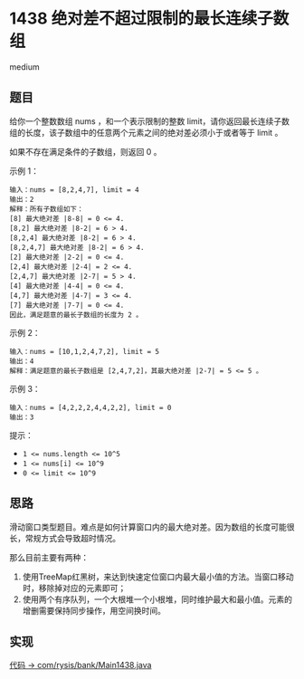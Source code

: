 # 1438 绝对差不超过限制的最长连续子数组

medium

## 题目

给你一个整数数组 nums ，和一个表示限制的整数 limit，请你返回最长连续子数组的长度，该子数组中的任意两个元素之间的绝对差必须小于或者等于 limit 。

如果不存在满足条件的子数组，则返回 0 。


示例 1：
```
输入：nums = [8,2,4,7], limit = 4
输出：2 
解释：所有子数组如下：
[8] 最大绝对差 |8-8| = 0 <= 4.
[8,2] 最大绝对差 |8-2| = 6 > 4. 
[8,2,4] 最大绝对差 |8-2| = 6 > 4.
[8,2,4,7] 最大绝对差 |8-2| = 6 > 4.
[2] 最大绝对差 |2-2| = 0 <= 4.
[2,4] 最大绝对差 |2-4| = 2 <= 4.
[2,4,7] 最大绝对差 |2-7| = 5 > 4.
[4] 最大绝对差 |4-4| = 0 <= 4.
[4,7] 最大绝对差 |4-7| = 3 <= 4.
[7] 最大绝对差 |7-7| = 0 <= 4. 
因此，满足题意的最长子数组的长度为 2 。
```
示例 2：
```
输入：nums = [10,1,2,4,7,2], limit = 5
输出：4 
解释：满足题意的最长子数组是 [2,4,7,2]，其最大绝对差 |2-7| = 5 <= 5 。
```
示例 3：
```
输入：nums = [4,2,2,2,4,4,2,2], limit = 0
输出：3
```

提示：

- `1 <= nums.length <= 10^5`
- `1 <= nums[i] <= 10^9`
- `0 <= limit <= 10^9`

## 思路

滑动窗口类型题目。难点是如何计算窗口内的最大绝对差。因为数组的长度可能很长，常规方式会导致超时情况。

那么目前主要有两种：
1. 使用TreeMap红黑树，来达到快速定位窗口内最大最小值的方法。当窗口移动时，移除掉对应的元素即可；
2. 使用两个有序队列，一个大根堆一个小根堆，同时维护最大和最小值。元素的增删需要保持同步操作，用空间换时间。

## 实现

[代码 -> com/rysis/bank/Main1438.java](../../src/com/rysis/bank/Main1438.java)